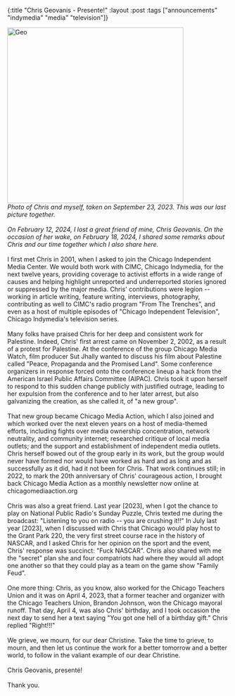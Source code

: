{:title "Chris Geovanis - Presente!"
:layout :post
:tags  ["announcements" "indymedia" "media" "television"]}

<img src="http://www.szcz.org/img/chris-geovanis.jpg" width="400px" alt="Geo"/>
<br>
<i>Photo of Chris and myself, taken on September 23, 2023.  This was our last picture together.</i>
<br><br>
<i>On February 12, 2024, I lost a great friend of mine, Chris Geovanis.  On the occasion of her wake, on February 18, 2024, I shared some remarks about Chris and our time together which I also share here.</i>
<br><br>
I first met Chris in 2001, when I asked to join the Chicago Independent Media Center.  We would both work with CIMC, Chicago Indymedia, for the next twelve years, providing coverage to activist efforts in a wide range of causes and helping highlight unreported and underreported stories ignored or suppressed by the major media.  Chris' contributions were legion -- working in article writing, feature writing, interviews, photography, contributing as well to CIMC's radio program "From The Trenches", and even as a host of multiple episodes of "Chicago Independent Television", Chicago Indymedia's television series.
<BR><BR>
Many folks have praised Chris for her deep and consistent work for Palestine.  Indeed, Chris' first arrest came on November 2, 2002, as a result of a protest for Palestine.  At the conference of the group Chicago Media Watch, film producer Sut Jhally wanted to discuss his film about Palestine called "Peace, Propaganda and the Promised Land".  Some conference organizers in response forced onto the conference lineup a hack from the American Israel Public Affairs Committee (AIPAC).  Chris took it upon herself to respond to this sudden change publicly with justified outrage, leading to her expulsion from the conference and to her later arrest, but also galvanizing the creation, as she called it, of "a new group".
<br><br>
That new group became Chicago Media Action, which I also joined and which worked over the next eleven years on a host of media-themed efforts, including fights over media ownership concentration, network neutrality, and community internet; researched critique of local media outlets; and the support and establishment of independent media outlets.  Chris herself bowed out of the group early in its work, but the group would never have formed nor would have worked as hard and as long and as successfully as it did, had it not been for Chris.  That work continues still; in 2022, to mark the 20th anniversary of Chris' courageous action, I brought back Chicago Media Action as a monthly newsletter now online at chicagomediaaction.org
<br><br>
Chris was also a great friend.  Last year [2023], when I got the chance to play on National Public Radio's Sunday Puzzle, Chris texted me during the broadcast: "Listening to you on radio -- you are crushing it!!"  In July last year [2023], when I discussed with Chris that Chicago would play host to the Grant Park 220, the very first street course race in the history of NASCAR, and I asked Chris for her opinion on the sport and the event, Chris' response was succinct: "Fuck NASCAR".  Chris also shared with me the "secret" plan she and four compatriots had where they would all adopt one another so that they could play as a team on the game show "Family Feud".
<br><br>
One more thing: Chris, as you know, also worked for the Chicago Teachers Union and it was on April 4, 2023, that a former teacher and organizer with the Chicago Teachers Union, Brandon Johnson, won the Chicago mayoral runoff.  That day, April 4, was also Chris' birthday, and I took occasion the next day to send her a text saying "You got one hell of a birthday gift."  Chris replied "Right!!!"
<br><br>
We grieve, we mourn, for our dear Christine.  Take the time to grieve, to mourn, and then let us continue the work for a better tomorrow and a better world, to follow in the valiant example of our dear Christine.
<br><br>
Chris Geovanis, presenté!
<br><br>
Thank you.
